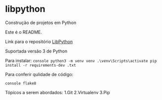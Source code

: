 # libpython
Construção de projetos em Python

Este é o README.

Link para o repositório [LibPython](https://github.com/jfobatista/libpython)

Suportada versão 3 de Python

Para instalar:
``console
python3 -m venv venv
.\venv\Scripts\activate
pip install -r requirements-dev .txt
``

Para conferir qulidade de código:

``console
flake8
``



Tópicos a serem abordados:
1.Git
2.Virtualenv
3.Pip